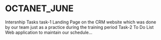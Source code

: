# OCTANET_JUNE
Intersnhip Tasks
task-1
Landing Page on the CRM website which was done by our team just as a practice during the training period
Task-2
To Do List Web application to maintain our schedule...
